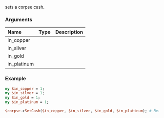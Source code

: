 sets a corpse cash.
### Arguments
**Name**|**Type**|**Description**
:---|:---|:---
in_copper||
in_silver||
in_gold||
in_platinum||

### Example

```perl
my $in_copper = 1;
my $in_silver = 1;
my $in_gold = 1;
my $in_platinum = 1;

$corpse->SetCash($in_copper, $in_silver, $in_gold, $in_platinum); # Returns void
```
